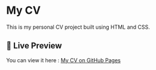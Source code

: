 # My CV

This is my personal CV project built using HTML and CSS.

## 🔗 Live Preview

You can view it here :  [My CV on GitHub Pages](https://face248444.github.io/My-Projects/)